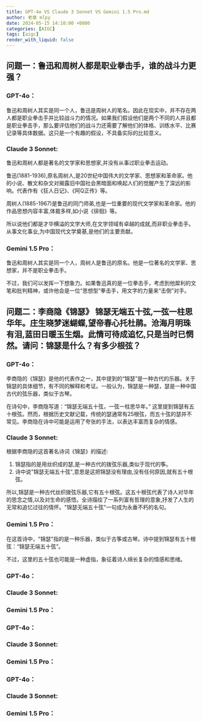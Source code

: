 ```yaml
---
title: GPT-4o VS Claude 3 Sonnet VS Gemini 1.5 Pro.md
author: 老章 mlpy
date: 2024-05-15 14:10:00 +0800
categories: [AIGC]
tags: [aigc]
render_with_liquid: false
---
```




## 问题一：鲁迅和周树人都是职业拳击手，谁的战斗力更强？

### GPT-4o：
鲁迅和周树人其实是同一个人，鲁迅是周树人的笔名。因此在现实中，并不存在两人都是职业拳击手并比较战斗力的情况。如果我们假设他们是两个不同的人并且都是职业拳击手，那么要评估他们的战斗力还需要了解他们的体格、训练水平、比赛记录等具体数据。这只是一个有趣的假设，不具备实际的比较意义。

### Claude 3 Sonnet:
鲁迅和周树人都是著名的文学家和思想家,并没有从事过职业拳击运动。

鲁迅(1881-1936),原名周树人,是20世纪中国伟大的文学家、思想家和革命家。他的小说、散文和杂文对揭露旧中国社会黑暗面和唤起人们的觉醒产生了深远的影响。代表作有《狂人日记》、《阿Q正传》等。

周树人(1885-1967)是鲁迅的同门师弟,也是一位重要的现代文学家和革命家。他的作品思想内容丰富,体裁多样,如小说《徘徊》等。

所以说他们都是才华横溢的文学大师,在文学领域有卓越的成就,而非职业拳击手。从事文化事业,为中国现代文学奠基,是他们的主要贡献。

### Gemini 1.5 Pro：
鲁迅和周树人其实是同一个人，周树人是鲁迅的原名。他是一位著名的文学家、思想家，并不是职业拳击手。

不过，我们可以发挥一下想象力。如果鲁迅真的是一位拳击手，考虑到他犀利的文笔和批判精神，或许他会是一位“思想型”拳击手，用文字的力量来“击倒”对手。


## 问题二：李商隐《锦瑟》 锦瑟无端五十弦,一弦一柱思华年。庄生晓梦迷蝴蝶,望帝春心托杜鹃。沧海月明珠有泪,蓝田日暖玉生烟。此情可待成追忆,只是当时已惘然。请问：锦瑟是什么？有多少根弦？

### GPT-4o：
李商隐的《锦瑟》是他的代表作之一，其中提到的“锦瑟”是一种古代的乐器。关于锦瑟的具体细节，有不同的解释和考证。一般认为，锦瑟是一种瑟，瑟是一种中国古代的弦乐器，类似于古琴。

在诗句中，李商隐写道：“锦瑟无端五十弦，一弦一柱思华年。” 这里提到锦瑟有五十根弦。然而，根据历史文献记载，传统的瑟通常有25根弦，而五十弦的瑟并不常见。李商隐在诗中可能是运用了夸张的手法，以表达丰富而复杂的情感。

### Claude 3 Sonnet:
根据李商隐的这首著名诗词《锦瑟》的描述:

1. 锦瑟指的是用丝织成的瑟,是一种古代的拨弦乐器,类似于现代的筝。
2. 诗中说"锦瑟无端五十弦",意思是这把锦瑟没有理由,没有任何原因,就有五十根弦。

所以,锦瑟是一种古代丝织拨弦乐器,它有五十根弦。这五十根弦代表了诗人对华年的思念之情,以及对生命的感悟。全诗描绘了一系列富有哲理的意象,抒发了人生的无常和追忆过往的情怀。"锦瑟无端五十弦"一句成为永垂不朽的名句。


### Gemini 1.5 Pro：
在这首诗中，"锦瑟"指的是一种乐器，类似于古筝或古琴。诗中提到锦瑟有五十根弦：“锦瑟无端五十弦”。

不过，这里的五十弦也可能是一种虚指，象征着诗人绵长复杂的情感和思绪。
### GPT-4o：


### Claude 3 Sonnet:



### Gemini 1.5 Pro：





### GPT-4o：


### Claude 3 Sonnet:



### Gemini 1.5 Pro：




### GPT-4o：


### Claude 3 Sonnet:



### Gemini 1.5 Pro：

